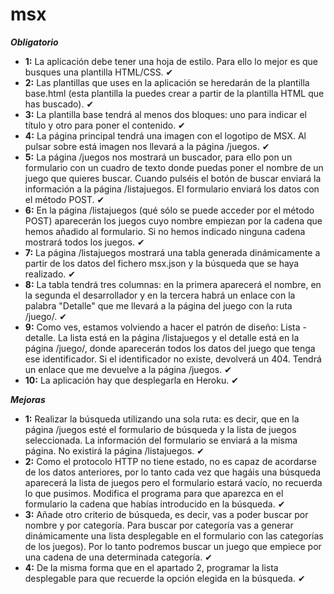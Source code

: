 # msx

***Obligatorio***

* **1:** La aplicación debe tener una hoja de estilo. Para ello lo mejor es que busques una plantilla HTML/CSS. ✔
* **2:** Las plantillas que uses en la aplicación se heredarán de la plantilla base.html (esta plantilla la puedes crear a partir de la plantilla HTML que has buscado). ✔
* **3:** La plantilla base tendrá al menos dos bloques: uno para indicar el título y otro para poner el contenido. ✔
* **4:** La página principal tendrá una imagen con el logotipo de MSX. Al pulsar sobre está imagen nos llevará a la página /juegos. ✔
* **5:** La página /juegos nos mostrará un buscador, para ello pon un formulario con un cuadro de texto donde puedas poner el nombre de un juego que quieres buscar. Cuando pulséis el botón de buscar enviará la información a la página /listajuegos. El formulario enviará los datos con el método POST. ✔
* **6:** En la página /listajuegos (qué sólo se puede acceder por el método POST) aparecerán los juegos cuyo nombre empiezan por la cadena que hemos añadido al formulario. Si no hemos indicado ninguna cadena mostrará todos los juegos. ✔
* **7:** La página /listajuegos mostrará una tabla generada dinámicamente a partir de los datos del fichero msx.json y la búsqueda que se haya realizado. ✔
* **8:** La tabla tendrá tres columnas: en la primera aparecerá el nombre, en la segunda el desarrollador y en la tercera habrá un enlace con la palabra "Detalle" que me llevará a la página del juego con la ruta /juego/<identificador>. ✔
* **9:** Como ves, estamos volviendo a hacer el patrón de diseño: Lista - detalle. La lista está en la página /listajuegos y el detalle está en la página /juego/<identificador>, donde aparecerán todos los datos del juego que tenga ese identificador. Si el identificador no existe, devolverá un 404. Tendrá un enlace que me devuelve a la página /juegos. ✔
* **10:** La  aplicación hay que desplegarla en Heroku. ✔

***Mejoras***

* **1:** Realizar la búsqueda utilizando una sola ruta: es decir, que en la página /juegos esté el formulario de búsqueda y la lista de juegos seleccionada. La información del formulario se enviará a la misma página. No existirá la página /listajuegos. ✔
* **2:** Como el protocolo HTTP no tiene estado, no es capaz de acordarse de los datos anteriores, por lo tanto cada vez que hagáis una búsqueda aparecerá la lista de juegos pero el formulario estará vacío, no recuerda lo que pusimos. Modifica el programa para que aparezca en el formulario la cadena que habías introducido en la búsqueda. ✔
* **3:** Añade otro criterio de búsqueda, es decir, vas a poder buscar por nombre y por categoría. Para buscar por categoría vas a generar dinámicamente una lista desplegable en el formulario con las categorías de los juegos). Por lo tanto podremos buscar un juego que empiece por una cadena de una determinada categoría. ✔
* **4:** De la misma forma que en el apartado 2, programar la lista desplegable para que recuerde la opción elegida en la búsqueda. ✔
